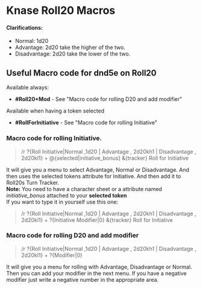 # Knase Roll20 Macros
#### Clarifications:
  - Normal: 1d20
  - Advantage: 2d20 take the higher of the two.
  - Disadvantage: 2d20 take the lower of the two.

## Useful Macro code for dnd5e on Roll20
  Available always:
  - **#Roll20+Mod** - See "Macro code for rolling D20 and add modifier"

Available when having a token selected
  - **#RollForInitiative** - See "Macro code for rolling Initiative"

### Macro code for rolling Initiative.
  > /r ?{Roll Initiative|Normal ,1d20  | Advantage , 2d20kh1  | Disadvantage , 2d20kl1}  + @{selected|initiative_bonus} &{tracker} Roll for Initiative  

  It will give you a menu to select Advantage, Normal or Disadvantage. And then uses the selected tokens attribute for Initiative. And then add it to Roll20s Turn Tracker.  
  **Note:** You need to have a character sheet or a attribute named *initiative_bonus* attached to your **selected token**  
  If you want to type it in yourself use this one:
  > /r ?{Roll Initiative|Normal ,1d20  | Advantage , 2d20kh1  | Disadvantage , 2d20kl1}  + ?{Initiative Modifier|0} &{tracker} Roll for Initiative

### Macro code for rolling D20 and add modifier
  > /r ?{Roll Initiative|Normal ,1d20  | Advantage , 2d20kh1  | Disadvantage , 2d20kl1} + ?{Modifier|0}

  It will give you a menu for rolling with Advantage, Disadvantage or Normal. Then you can add your modifier in the next menu. If you have a negative modifier just write a negative number in the appropriate area.
